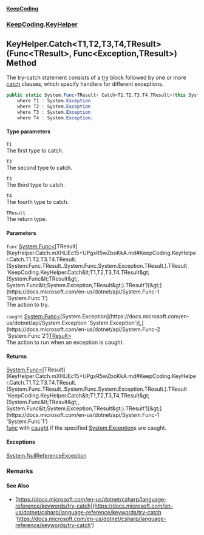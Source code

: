 #### [KeepCoding](index.md 'index')
### [KeepCoding](KeepCoding.md 'KeepCoding').[KeyHelper](KeyHelper.md 'KeepCoding.KeyHelper')
## KeyHelper.Catch&lt;T1,T2,T3,T4,TResult&gt;(Func&lt;TResult&gt;, Func&lt;Exception,TResult&gt;) Method
The try-catch statement consists of a [try](https://docs.microsoft.com/en-us/dotnet/csharp/language-reference/keywords/try 'https://docs.microsoft.com/en-us/dotnet/csharp/language-reference/keywords/try') block followed by one or more [catch](https://docs.microsoft.com/en-us/dotnet/csharp/language-reference/keywords/catch 'https://docs.microsoft.com/en-us/dotnet/csharp/language-reference/keywords/catch') clauses, which specify handlers for different exceptions.  
```csharp
public static System.Func<TResult> Catch<T1,T2,T3,T4,TResult>(this System.Func<TResult> func, System.Func<System.Exception,TResult> caught)
    where T1 : System.Exception
    where T2 : System.Exception
    where T3 : System.Exception
    where T4 : System.Exception;
```
#### Type parameters
<a name='KeepCoding.KeyHelper.Catch.T1.T2.T3.T4.TResult.(System.Func.TResult..System.Func.System.Exception.TResult.).T1'></a>
`T1`  
The first type to catch.
  
<a name='KeepCoding.KeyHelper.Catch.T1.T2.T3.T4.TResult.(System.Func.TResult..System.Func.System.Exception.TResult.).T2'></a>
`T2`  
The second type to catch.
  
<a name='KeepCoding.KeyHelper.Catch.T1.T2.T3.T4.TResult.(System.Func.TResult..System.Func.System.Exception.TResult.).T3'></a>
`T3`  
The third type to catch.
  
<a name='KeepCoding.KeyHelper.Catch.T1.T2.T3.T4.TResult.(System.Func.TResult..System.Func.System.Exception.TResult.).T4'></a>
`T4`  
The fourth type to catch.
  
<a name='KeepCoding.KeyHelper.Catch.T1.T2.T3.T4.TResult.(System.Func.TResult..System.Func.System.Exception.TResult.).TResult'></a>
`TResult`  
The return type.
  
#### Parameters
<a name='KeepCoding.KeyHelper.Catch.T1.T2.T3.T4.TResult.(System.Func.TResult..System.Func.System.Exception.TResult.).func'></a>
`func` [System.Func&lt;](https://docs.microsoft.com/en-us/dotnet/api/System.Func-1 'System.Func`1')[TResult](KeyHelper.Catch.mXHUEc15+UPgxR5wZboKkA.md#KeepCoding.KeyHelper.Catch.T1.T2.T3.T4.TResult.(System.Func.TResult..System.Func.System.Exception.TResult.).TResult 'KeepCoding.KeyHelper.Catch&lt;T1,T2,T3,T4,TResult&gt;(System.Func&lt;TResult&gt;, System.Func&lt;System.Exception,TResult&gt;).TResult')[&gt;](https://docs.microsoft.com/en-us/dotnet/api/System.Func-1 'System.Func`1')  
The action to try.
  
<a name='KeepCoding.KeyHelper.Catch.T1.T2.T3.T4.TResult.(System.Func.TResult..System.Func.System.Exception.TResult.).caught'></a>
`caught` [System.Func&lt;](https://docs.microsoft.com/en-us/dotnet/api/System.Func-2 'System.Func`2')[System.Exception](https://docs.microsoft.com/en-us/dotnet/api/System.Exception 'System.Exception')[,](https://docs.microsoft.com/en-us/dotnet/api/System.Func-2 'System.Func`2')[TResult](KeyHelper.Catch.mXHUEc15+UPgxR5wZboKkA.md#KeepCoding.KeyHelper.Catch.T1.T2.T3.T4.TResult.(System.Func.TResult..System.Func.System.Exception.TResult.).TResult 'KeepCoding.KeyHelper.Catch&lt;T1,T2,T3,T4,TResult&gt;(System.Func&lt;TResult&gt;, System.Func&lt;System.Exception,TResult&gt;).TResult')[&gt;](https://docs.microsoft.com/en-us/dotnet/api/System.Func-2 'System.Func`2')  
The action to run when an exception is caught.
  
#### Returns
[System.Func&lt;](https://docs.microsoft.com/en-us/dotnet/api/System.Func-1 'System.Func`1')[TResult](KeyHelper.Catch.mXHUEc15+UPgxR5wZboKkA.md#KeepCoding.KeyHelper.Catch.T1.T2.T3.T4.TResult.(System.Func.TResult..System.Func.System.Exception.TResult.).TResult 'KeepCoding.KeyHelper.Catch&lt;T1,T2,T3,T4,TResult&gt;(System.Func&lt;TResult&gt;, System.Func&lt;System.Exception,TResult&gt;).TResult')[&gt;](https://docs.microsoft.com/en-us/dotnet/api/System.Func-1 'System.Func`1')  
[func](KeyHelper.Catch.mXHUEc15+UPgxR5wZboKkA.md#KeepCoding.KeyHelper.Catch.T1.T2.T3.T4.TResult.(System.Func.TResult..System.Func.System.Exception.TResult.).func 'KeepCoding.KeyHelper.Catch&lt;T1,T2,T3,T4,TResult&gt;(System.Func&lt;TResult&gt;, System.Func&lt;System.Exception,TResult&gt;).func') with [caught](KeyHelper.Catch.mXHUEc15+UPgxR5wZboKkA.md#KeepCoding.KeyHelper.Catch.T1.T2.T3.T4.TResult.(System.Func.TResult..System.Func.System.Exception.TResult.).caught 'KeepCoding.KeyHelper.Catch&lt;T1,T2,T3,T4,TResult&gt;(System.Func&lt;TResult&gt;, System.Func&lt;System.Exception,TResult&gt;).caught') if the specified [System.Exception](https://docs.microsoft.com/en-us/dotnet/api/System.Exception 'System.Exception')s are caught.
#### Exceptions
[System.NullReferenceException](https://docs.microsoft.com/en-us/dotnet/api/System.NullReferenceException 'System.NullReferenceException')  
### Remarks
#### See Also
- [https://docs.microsoft.com/en-us/dotnet/csharp/language-reference/keywords/try-catch](https://docs.microsoft.com/en-us/dotnet/csharp/language-reference/keywords/try-catch 'https://docs.microsoft.com/en-us/dotnet/csharp/language-reference/keywords/try-catch')

